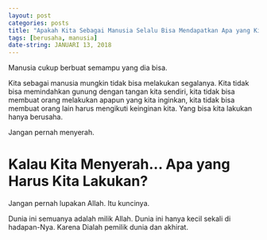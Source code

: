 ```yaml
---
layout: post
categories: posts
title: "Apakah Kita Sebagai Manusia Selalu Bisa Mendapatkan Apa yang Kita Inginkan?"
tags: [berusaha, manusia]
date-string: JANUARI 13, 2018
---
```


Manusia cukup berbuat semampu yang dia bisa.

Kita sebagai manusia mungkin tidak bisa melakukan segalanya. Kita tidak bisa memindahkan gunung dengan tangan kita sendiri, kita tidak bisa membuat orang melakukan apapun yang kita inginkan, kita tidak bisa membuat orang lain harus mengikuti keinginan kita. Yang bisa kita lakukan hanya berusaha.

Jangan pernah menyerah.

# Kalau Kita Menyerah... Apa yang Harus Kita Lakukan?

Jangan pernah lupakan Allah. Itu kuncinya.

Dunia ini semuanya adalah milik Allah. Dunia ini hanya kecil sekali di hadapan-Nya. Karena Dialah pemilik dunia dan akhirat.